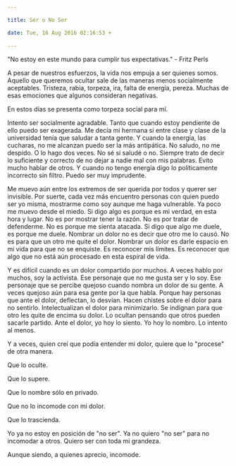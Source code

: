```yaml
---

title: Ser o No Ser

date: Tue, 16 Aug 2016 02:16:53 +
 
---
```

"No estoy en este mundo para cumplir tus expectativas." - Fritz Perls

A pesar de nuestros esfuerzos, la vida nos empuja a ser quienes somos. Aquello que queremos ocultar sale de las maneras menos socialmente aceptables. Tristeza, rabia, torpeza, ira, falta de energía, pereza. Muchas de esas emociones que algunos consideran negativas.

En estos días se presenta como torpeza social para mí.

Intento ser socialmente agradable. Tanto que cuando estoy pendiente de ello puedo ser exagerada. Me decía mi hermana si entre clase y clase de la universidad tenía que saludar a tanta gente. Y cuando la energía, las cucharas, no me alcanzan puedo ser la más antipática. No saludo, no me despido. O lo hago dos veces. No sé si saludé o no. Siempre trato de decir lo suficiente y correcto de no dejar a nadie mal con mis palabras. Evito mucho hablar de otros. Y cuando no tengo energía digo lo políticamente incorrecto sin filtro. Puedo ser muy imprudente.

Me muevo aún entre los extremos de ser querida por todos y querer ser invisible. Por suerte, cada vez más encuentro personas con quien puedo ser yo misma, mostrarme como soy aunque me haga vulnerable. Ya poco me muevo desde el miedo. Si digo algo es porque es mi verdad, en esta hora y lugar. No es por mostrar tener la razón. No es por tratar de defenderme. No es porque me sienta atacada. Si digo que algo me duele, es porque me duele. Nombrar un dolor no es decir que otro me lo causó. No es para que un otro me quite el dolor. Nombrar un dolor es darle espacio en mi vida para que no se enquiste. Es reconocer mis límites. Es reconocer que algo que no está aún procesado en esta espiral de vida.

Y es difícil cuando es un dolor compartido por muchos. A veces hablo por muchos, soy la activista. Ese personaje que no me gusta ser y lo soy. Ese personaje que se percibe quejoso cuando nombra un dolor de su gente. A veces quejoso aún para esa gente por la que habla. Porque hay personas que ante el dolor, deflectan, lo desvían. Hacen chistes sobre el dolor para no sentirlo. Intelectualizan el dolor para minimizarlo. Se indignan para que otro les quite de encima su dolor. Lo ocultan pensando que otros pueden sacarle partido. Ante el dolor, yo hoy lo siento. Yo hoy lo nombro. Lo intento al menos.

Y a veces, quien creí que podía entender mi dolor, quiere que lo "procese" de otra manera.

Que lo oculte.

Que lo supere.

Que lo nombre sólo en privado. 

Que no lo incomode con mi dolor. 

Que lo trascienda.

Yo ya no estoy en posición de "no ser". Ya no quiero "no ser" para no incomodar a otros. Quiero ser con toda mi grandeza.

Aunque siendo, a quienes aprecio, incomode.

